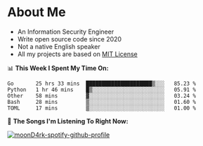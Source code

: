 # About Me

- An Information Security Engineer
- Write open source code since 2020
- Not a native English speaker
- All my projects are based on [MIT License](https://opensource.org/licenses/MIT)

📊 **This Week I Spent My Time On:**
<!--START_SECTION:waka-->
```text
Go       25 hrs 33 mins  █████████████████████▒░░░   85.23 % 
Python   1 hr 46 mins    █▒░░░░░░░░░░░░░░░░░░░░░░░   05.91 % 
Other    58 mins         ▓░░░░░░░░░░░░░░░░░░░░░░░░   03.24 % 
Bash     28 mins         ▒░░░░░░░░░░░░░░░░░░░░░░░░   01.60 % 
TOML     17 mins         ▒░░░░░░░░░░░░░░░░░░░░░░░░   01.00 % 
```
<!--END_SECTION:waka-->

🎵 **The Songs I'm Listening To Right Now:**

[![moonD4rk-spotify-github-profile](https://spotify-github-profile.vercel.app/api/view?uid=iftr63d5ost38g0o26wcjzd8k&cover_image=true&theme=novatorem)](https://spotify-github-profile.vercel.app/api/view?uid=iftr63d5ost38g0o26wcjzd8k&redirect=true)
